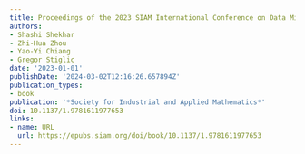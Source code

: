 ```yaml
---
title: Proceedings of the 2023 SIAM International Conference on Data Mining (SDM)
authors:
- Shashi Shekhar
- Zhi-Hua Zhou
- Yao-Yi Chiang
- Gregor Stiglic
date: '2023-01-01'
publishDate: '2024-03-02T12:16:26.657894Z'
publication_types:
- book
publication: '*Society for Industrial and Applied Mathematics*'
doi: 10.1137/1.9781611977653
links:
- name: URL
  url: https://epubs.siam.org/doi/book/10.1137/1.9781611977653
---
```

